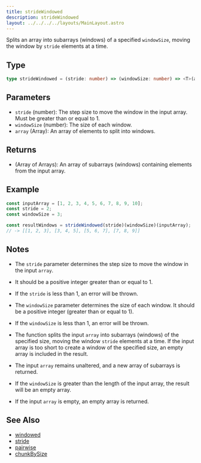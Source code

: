 ```yaml
---
title: strideWindowed
description: strideWindowed
layout: ../../../../layouts/MainLayout.astro
---
```

Splits an array into subarrays (windows) of a specified `windowSize`, 
moving the window by `stride` elements at a time.
## Type

```ts
type strideWindowed = (stride: number) => (windowSize: number) => <T>(array: T[]) => T[][]
```

## Parameters

- `stride` (number): The step size to move the window in the input array. Must be greater than or equal to 1.
- `windowSize` (number): The size of each window.
- `array` (Array): An array of elements to split into windows.

## Returns

- (Array of Arrays): An array of subarrays (windows) containing 
elements from the input array.

## Example

```ts
const inputArray = [1, 2, 3, 4, 5, 6, 7, 8, 9, 10];
const stride = 2;
const windowSize = 3;

const resultWindows = strideWindowed(stride)(windowSize)(inputArray);
// -> [[1, 2, 3], [3, 4, 5], [5, 6, 7], [7, 8, 9]]
```

## Notes
- The `stride` parameter determines the step size to move the window 
  in the input `array`. 
- It should be a positive integer greater than or equal to 1.
- If the `stride` is less than 1, an error will be thrown.
 
- The `windowSize` parameter determines the size of each window. 
  It should be a positive integer (greater than or equal to 1).
- If the `windowSize` is less than 1, an error will be thrown.

- The function splits the input `array` into subarrays (windows) 
of the specified size, moving the window `stride` elements at a time. 
If the input array is too short to create a window of the specified 
size, an empty array is included in the result.

- The input `array` remains unaltered, and a new array of subarrays 
is returned.

- If the `windowSize` is greater than the length of the input array, 
the result will be an empty array.

- If the input `array` is empty, an empty array is returned.



## See Also

- [windowed](./windowed)
- [stride](./stride)
- [pairwise](./pairwise)
- [chunkBySize](./chunkBySize)
